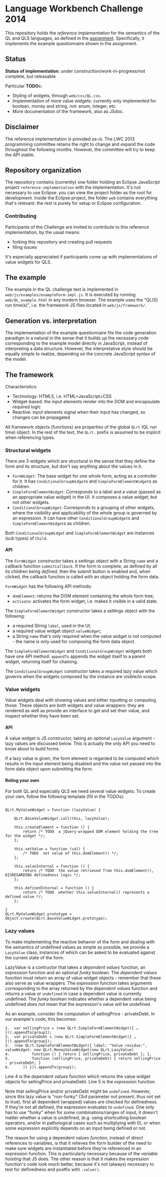 Language Workbench Challenge 2014
=================================

This repository holds the _reference implementation_ for the semantics of the QL and QLS languages,
as defined in the [assignment](http://www.languageworkbenches.net/wp-content/uploads/2013/11/Call-for-Participation.pdf).
Specifically, it implements the example questionnaire shown in the assignment.

## Status

**Status of implementation**: under construction/work-in-progress/not complete, but releasable

Particular **TODO**s:

* Styling of widgets, through ```web/css/QL.css```.
* Implementation of more value widgets: currently only implemented for boolean, money and string, not: enum, integer, etc.
* More documentation of the framework, also as JSdoc.


## Disclaimer

The reference implementation is provided _as-is_.
The LWC 2013 programming committee retains the right to change and expand the code throughout the following months.
However, the committee will try to keep the API stable.


## Repository organization

The repository contains (currently) one folder holding an Eclipse JavaScript project ```reference-implementation``` with the implementation.
It's not necessary to use Eclipse: you can view the project folder as the root for development.
Inside the Eclipse project, the folder ```web``` contains everything that's relevant: the rest is purely for setup or Eclipse configuration.

### Contributing

Participants of the Challenge are invited to contribute to this reference implementation, by the usual means:

* forking this repository and creating pull requests
* filing issues

It's especially appreciated if participants come up with implementations of value widgets for QLS.


## The example

The example in the QL challenge text is implemented in ```web/js/examples/exampleForm-impl.js```.
It is executed by running ```web/QL_example.html``` in any modern browser.
The example uses the "QL(S) run time(s)", i.e. the framework JS files located in ```web/js/framework/```.


## Generation vs. interpretation

The implementation of the example questionnaire fits the code generation paradigm in a natural in the sense that it builds up the necessary code corresponding to the example model directly in JavaScript, instead of interpreting a data structure.
However, the interpretative style should be equally simple to realize, depending on the concrete JavaScript syntax of the model.


## The framework

Characteristics:

* Technology: HTML5, i.e. HTML+JavaScript+CSS
* Widget-based: the input elements render into the DOM and encapsulate required logic
* Reactive: input elements signal when their input has changed, so changes can be propagated

All framework objects (functions) are properties of the global ```QLrt``` (QL run time) object.
In the rest of the text, the ```QLrt.``` prefix is assumed to be implicit when referencing types.

### Structural widgets

There are 3 widgets which are structural in the sense that they define the form and its structure,
but don't say anything about the values in it.

* ```FormWidget```: The base widget for one whole form, acting as a controller for it. It has ```ConditionalGroupWidget```s and ```SimpleFormElementWidget```s as children.
* ```SimpleFormElementWidget```: Corresponds to a label and a value (passed as an appropriate value widget) in the UI. It composes a value widget, but not other widgets.
* ```ConditionalGroupWidget```: Corresponds to a grouping of other widgets, where the visibility and applicability of the whole group is governed by an expression. It can have other ```ConditionalGroupWidget```s and ```SimpleFormElementWidget```s as children.

Both ```ConditionalGroupWidget``` and ```SimpleFormElementWidget``` are instances (sub types) of ```Child```.

#### API

The ```FormWidget``` constructor takes a settings object with a String ```name``` and a callback function ```submitCallback```.
If the form is complete, as defined by all its children being _defined_, then the submit button is enabled and, when clicked,
the callback function is called with an object holding the form data.

```FormWidget``` has the following API methods:

* ```domElement```: returns the DOM element containing the whole form tree;
* ```activate```: activates the form widget, i.e. makes it visible in a valid state.

The ```SimpleFormElementWidget``` constructor takes a settings object with the following:

* a required String ```label```, used in the UI;
* a required value widget object ```valueWidget```;
* a String ```name``` that's only required when the value widget is not computed - the name is only used for composing the form data object.

The ```SimpleFormElementWidget``` and ```ConditionalGroupWidget``` widgets both have one API method: ```appendTo``` appends the widget itself to a parent widget, returning itself for chaining.

The ```ConditionalGroupWidget``` constructor takes a required lazy value which governs when the widgets composed by the instance are visible/in scope.


### Value widgets

Value widgets deal with showing values and either inputting or computing those.
These objects are both widgets and value wrappers: they are rendered as well as provide an interface to get and set their value, and inspect whether they have been set.

#### API

A value widget is JS constructor, taking an optional ```LazyValue``` argument - lazy values are discussed below.
This is actually the only API you need to know about to build forms.

If a lazy value is given, the form element is regarded to be _computed_ which results in the input element being disabled and the value not passed into the form data object upon submitting the form.

#### Roling your own

For both QL and especially QLS we need several value widgets.
To create your own, follow the following template (fill in the TODOs):

```

QLrt.MyValueWidget = function (lazyValue) {

	QLrt.BaseValueWidget.call(this, lazyValue);

	this.createElement = function () {
		return /* TODO  a jQuery-wrapped DOM element holding the tree for the widget */;
	};

	this.setValue = function (val) {
		/* TODO  set value of this.domElement() */;
	};

	this.valueInternal = function () {
		return /* TODO  the value retrieved from this.domElement(), DISREGARDING definedness logic */;
	};

	this.definedInternal = function () {
		return /* TODO  whether this.valueInternal() represents a defined value */;
	};

}
QLrt.MyValueWidget.prototype = Object.create(QLrt.BaseValueWidget.prototype);

```


### Lazy values

To make implementing the reactive behavior of the form and dealing with the semantics of undefined values as simple as possible,
we provide a ```LazyValue``` class, instances of which can be asked to be evaluated against the current state of the form.

LazyValue is a contructor that takes a _dependent values_ function, an _expression_ function and an optional _funky_ boolean.
The _dependent values_ function must return an array of value widget objects - remember that these also serve as value wrappers.
The _expression_ function takes arguments corresponding to the array returned by the _dependent values_ function and returns a value or ```undefined``` in case a dependent value is currently undefined.
The _funky_ boolean indicates whether a dependent value being undefined _does not_ mean that the expression's value will be undefined.

As an example, consider the computation of sellingPrice - privateDebt. In our example's code, this becomes:

```
1.	var sellingPrice = (new QLrt.SimpleFormElementWidget({ … })).appendTo(group1);
2.	var privateDebt = (new QLrt.SimpleFormElementWidget({ … })).appendTo(group1);
3.	(new QLrt.SimpleFormElementWidget({ label: "Value residue:", valueWidget: new QLrt.MoneyValueWidget(new QLrt.LazyValue(
4.			function () { return [ sellingPrice, privateDebt ]; },
5.			function (sellingPrice, privateDebt) { return sellingPrice - privateDebt; }
6.		)) })).appendTo(group1);
```

Line 4 is the _dependent values_ function which returns the value widget objects for sellingPrice and privateDebt.
Line 5 is the _expression_ function.

Note that sellingPrice and/or privateDebt might be ```undefined```.
However, since this lazy value is "non-funky" (3rd parameter not present, thus not set to true), first all dependent (wrapped) values are checked for definedness.
If they're not all defined, the expression evaluates to ```undefined```.
One only has to use "funky" when for some combinations/ranges of input, it doesn't matter whether a value is undefined,
(e.g. using shortcutting boolean operators, and/or in pathological cases such as multiplying with 0),
or when some expression explicitly depends on an input being defined or not.

The reason for using a dependent values _function_, instead of direct references to variables,
is that it relieves the form builder of the need to make sure widgets are instantiated before they're referenced in an expression function.
This is particularly necessary because of the _variable hoisting_ that JS does.
The other reason is that it makes the expression function's code look much better, because it's not (always) necessary to test for definedness and postfix with ```.value()```.

